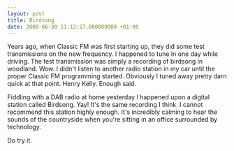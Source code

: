```yaml
---
layout: post
title: Birdsong
date: 2008-06-30 11:12:27.000000000 +01:00
---
```

Years ago, when Classic FM was first starting up, they did some test transmissions on the new frequency. I happened to tune in one day while driving. The test transmission was simply a recording of birdsong in woodland. Wow. I didn't listen to another radio station in my car until the proper Classic FM programming started. Obviously I tuned away pretty darn quick at that point. Henry Kelly. Enough said.

Fiddling with a DAB radio at home yesterday I happened upon a digital station called Birdsong. Yay! It's the same recording I think. I cannot recommend this station highly enough. It's incredibly calming to hear the sounds of the countryside when you're sitting in an office surrounded by technology.

Do try it.
